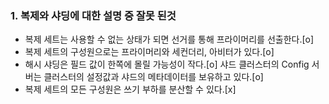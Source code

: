 ###  1. 복제와 샤딩에 대한 설명 중 잘못 된것
- 복제 세트는 사용할 수 없는 상태가 되면 선거를 통해 프라이머리를 선출한다.[o]
- 복제 세트의 구성원으로는 프라이머리와 세컨더리, 아비터가 있다.[o]
- 해시 샤딩은 필드 값이 한쪽에 몰릴 가능성이 작다.[o]
샤드 클러스터의 Config 서버는 클러스터의 설정값과 샤드의 메타데이터를 보유하고 있다.[o]
- 복제 세트의 모든 구성원은 쓰기 부하를 분산할 수 있다.[x]

